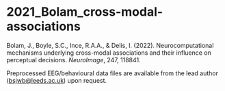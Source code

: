 # 2021_Bolam_cross-modal-associations
Bolam, J., Boyle, S.C., Ince, R.A.A., &amp; Delis, I. (2022). Neurocomputational mechanisms underlying cross-modal associations and their influence on perceptual decisions. *NeuroImage*, 247, 118841.

Preprocessed EEG/behavioural data files are available from the lead author (bsjwb@leeds.ac.uk) upon request. 

